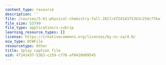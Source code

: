 ```yaml
---
content_type: resource
description: ''
file: /courses/5-61-physical-chemistry-fall-2017/4f24143753b3c259c776af0420d09545_N4vMgwWT-80.srt
file_size: 53749
file_type: application/x-subrip
learning_resource_types: []
license: https://creativecommons.org/licenses/by-nc-sa/4.0/
ocw_type: OCWFile
resourcetype: Other
title: 3play caption file
uid: 4f241437-53b3-c259-c776-af0420d09545
---
```


